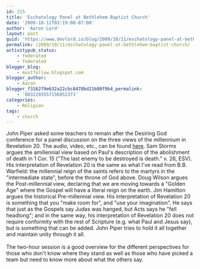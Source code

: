 ```yaml
---
id: 215
title: 'Eschatology Panel at Bethlehem Baptist Church'
date: '2009-10-11T03:19:00-07:00'
author: 'Aaron Lord'
layout: post
guid: 'https://www.devlord.io/blog/2009/10/11/eschatology-panel-at-bethlehem-baptist-church/'
permalink: /2009/10/11/eschatology-panel-at-bethlehem-baptist-church/
activitypub_status:
    - federated
    - federated
blogger_blog:
    - mustfollow.blogspot.com
blogger_author:
    - Aaron
blogger_f316279e632a22cbc8478bd21b80f9b4_permalink:
    - '6032293557156052371'
categories:
    - Religion
tags:
    - church
---
```


John Piper asked some teachers to remain after the Desiring God conference for a panel discussion on the three views of the millennium in Revelation 20.  The audio, video, etc., can be found <a href="http://www.desiringgod.org/Blog/2038_audio_and_video_for_eschatology_conversation/">here</a>.  Sam Storms argues the amillennial view based on Paul's description of the abolishment of death in 1 Cor. 15 ("The last enemy to be destroyed is death." v. 26, ESV). His interpretation of Revelation 20 is the same as what I've read from B.B. Warfield: the millennial reign of the saints refers to the martyrs in the "intermediate state", before the throne of God above.  Doug Wilson argues the Post-millennial view, declaring that we are moving towards a "Golden Age" where the Gospel will have a literal reign on the earth. Jim Hamilton argues the historical Pre-millennial view. His interpretation of Revelation 20 is something that you "make room for", and "use your imagination".  He says that just as the Gospels say Judas was hanged, but Acts says he "fell headlong"; and in the same way, his interpretation of Revelation 20 does not require conformity with the rest of Scripture (e.g. what Paul and Jesus say), but is something that can be added.  John Piper tries to hold it all together and maintain unity through it all.<br /><br />The two-hour session is a good overview for the different perspectives for those who don't know where they stand as well as those who have picked a team but need to know more about what the others say.<div class="blogger-post-footer"><img width='1' height='1' src='https://blogger.googleusercontent.com/tracker/2602771351651662379-6032293557156052371?l=mustfollow.blogspot.com' alt='' /></div>